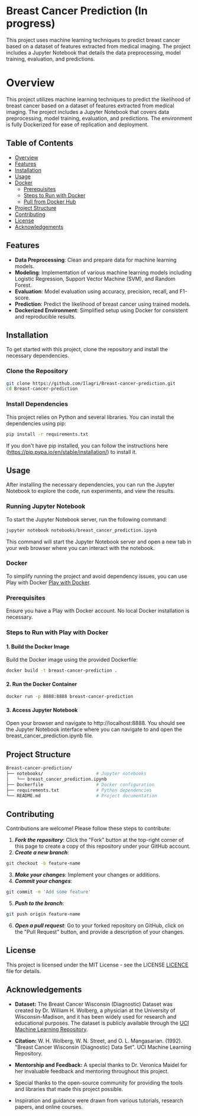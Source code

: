 # Breast Cancer Prediction (In progress)
This project uses machine learning techniques to predict breast cancer based on a dataset of features extracted from medical imaging. The project includes a Jupyter Notebook that details the data preprocessing, model training, evaluation, and predictions.

# Overview

This project utilizes machine learning techniques to predict the likelihood of breast cancer based on a dataset of features extracted from medical imaging. The project includes a Jupyter Notebook that covers data preprocessing, model training, evaluation, and predictions. The environment is fully Dockerized for ease of replication and deployment.

## Table of Contents
- [Overview](#overview)
- [Features](#features)
- [Installation](#installation)
- [Usage](#usage)
- [Docker](#docker)
  - [Prerequisites](#prerequisites)
  - [Steps to Run with Docker](#steps-to-run-with-docker)
  - [Pull from Docker Hub](#pull-from-docker-hub)
- [Project Structure](#project-structure)
- [Contributing](#contributing)
- [License](#license)
- [Acknowledgements](#acknowledgements)

## Features

- **Data Preprocessing**: Clean and prepare data for machine learning models.
- **Modeling**: Implementation of various machine learning models including Logistic Regression, Support Vector Machine (SVM), and Random Forest.
- **Evaluation**: Model evaluation using accuracy, precision, recall, and F1-score.
- **Prediction**: Predict the likelihood of breast cancer using trained models.
- **Dockerized Environment**: Simplified setup using Docker for consistent and reproducible results.

## Installation

To get started with this project, clone the repository and install the necessary dependencies.

### Clone the Repository

```bash
git clone https://github.com/Ilagri/Breast-cancer-prediction.git
cd Breast-cancer-prediction
```

### Install Dependencies

This project relies on Python and several libraries. You can install the dependencies using pip:

```bash
pip install -r requirements.txt
```

If you don't have pip installed, you can follow the instructions here (https://pip.pypa.io/en/stable/installation/) to install it.

## Usage

After installing the necessary dependencies, you can run the Jupyter Notebook to explore the code, run experiments, and view the results.

### Running Jupyter Notebook
To start the Jupyter Notebook server, run the following command:

```bash
jupyter notebook notebooks/breast_cancer_prediction.ipynb
```

This command will start the Jupyter Notebook server and open a new tab in your web browser where you can interact with the notebook.

### Docker
To simplify running the project and avoid dependency issues, you can use Play with Docker [Play with Docker](https://labs.play-with-docker.com/).

### Prerequisites
Ensure you have a Play with Docker account. No local Docker installation is necessary.

### Steps to Run with Play with Docker

#### 1. Build the Docker Image
Build the Docker image using the provided Dockerfile:

```bash
docker build -t breast-cancer-prediction .
```
#### 2. Run the Docker Container
```bash
docker run -p 8888:8888 breast-cancer-prediction
```
#### 3. Access Jupyter Notebook
Open your browser and navigate to http://localhost:8888. You should see the Jupyter Notebook interface where you can navigate to and open the breast_cancer_prediction.ipynb file.

## Project Structure
```bash
Breast-cancer-prediction/
├── notebooks/                    # Jupyter notebooks
│   └── breast_cancer_prediction.ipynb
├── Dockerfile                    # Docker configuration
├── requirements.txt              # Python dependencies
└── README.md                     # Project documentation
```

## Contributing
Contributions are welcome! Please follow these steps to contribute:

1. ***Fork the repository***: Click the "Fork" button at the top-right corner of this page to create a copy of this repository under your GitHub account.
2. ***Create a new branch***:
  ```bash
  git checkout -b feature-name
  ```
3. ***Make your changes***: Implement your changes or additions.
4. ***Commit your changes***:
  ```bash
  git commit -m 'Add some feature'
  ```
5. ***Push to the branch***:
  ```bash
  git push origin feature-name
  ```
6. ***Open a pull request***: Go to your forked repository on GitHub, click on the "Pull Request" button, and provide a description of your changes.

## License
This project is licensed under the MIT License - see the LICENSE [LICENCE](https://github.com/Ilagri/Breast-cancer-prediction/blob/main/LICENSE) file for details.

## Acknowledgements

- **Dataset:** The Breast Cancer Wisconsin (Diagnostic) Dataset was created by Dr. William H. Wolberg, a physician at the University of Wisconsin-Madison, and it has been widely used for research and educational purposes. The dataset is publicly available through the [UCI Machine Learning Repository](https://archive.ics.uci.edu/ml/datasets/Breast+Cancer+Wisconsin+%28Diagnostic%29).
- **Citation:** W. H. Wolberg, W. N. Street, and O. L. Mangasarian. (1992). "Breast Cancer Wisconsin (Diagnostic) Data Set". UCI Machine Learning Repository.

- **Mentorship and Feedback:** A special thanks to Dr. Veronica Maidel for her invaluable feedback and mentoring throughout this project.

- Special thanks to the open-source community for providing the tools and libraries that made this project possible.
- Inspiration and guidance were drawn from various tutorials, research papers, and online courses.

